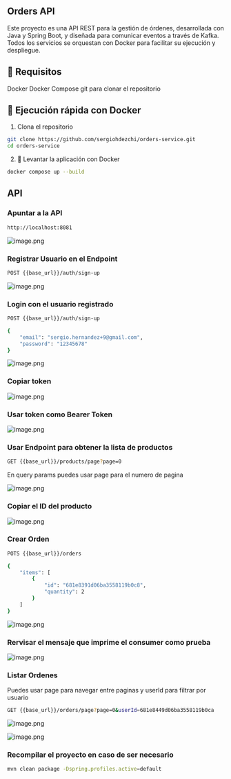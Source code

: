 ## Orders API 

Este proyecto es una API REST para la gestión de órdenes, desarrollada con Java y Spring Boot, y diseñada para comunicar eventos a
través de Kafka. Todos los servicios se orquestan con Docker para facilitar su ejecución y despliegue. 

## 🧰 Requisitos 

Docker
Docker Compose
git para clonar el repositorio 


## 🚀 Ejecución rápida con Docker 
1. Clona el repositorio 
```bash
git clone https://github.com/sergiohdezchi/orders-service.git
cd orders-service
```
2. 🐳 Levantar la aplicación con Docker

```bash
docker compose up --build
```

## API

### Apuntar a la API
```bash
http://localhost:8081
```
![image.png](images/01.png)

### Registrar Usuario en el Endpoint
```bash
POST {{base_url}}/auth/sign-up
```

![image.png](images/02.png)

### Login con el usuario registrado
```bash
POST {{base_url}}/auth/sign-up

{
    "email": "sergio.hernandez+9@gmail.com",
    "password": "12345678"
}
```
![image.png](images/03.png)

### Copiar token

![image.png](images/04.png)

### Usar token como Bearer Token

![image.png](images/05.png)

### Usar Endpoint para obtener la lista de productos

```bash
GET {{base_url}}/products/page?page=0
```
En query params puedes usar page para el numero de pagina

![image.png](images/06.png)

### Copiar el ID del producto
![image.png](images/07.png)

### Crear Orden
```bash
POTS {{base_url}}/orders

{
    "items": [
        {
            "id": "681e8391d06ba3558119b0c8",
            "quantity": 2
        }
    ]
}
```
![image.png](images/08.png)


### Rervisar el mensaje que imprime el consumer como prueba

![image.png](images/09.png)

### Listar Ordenes
Puedes usar page para navegar entre paginas y userId para filtrar por usuario

```bash
GET {{base_url}}/orders/page?page=0&userId=681e8449d06ba3558119b0ca
```

![image.png](images/10.png)

![image.png](images/11.png)

### Recompilar  el proyecto en caso de ser necesario

```bash
mvn clean package -Dspring.profiles.active=default
```

